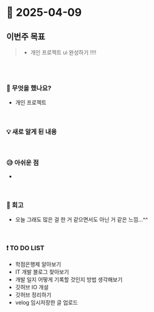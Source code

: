 # 📅 2025-04-09

## 이번주 목표
>- 개인 프로젝트 ui 완성하기 !!!!

<br><br>

### 👀 무엇을 했나요?
- 개인 프로젝트

<br>

### 💡 새로 알게 된 내용


<br>

### 😥 아쉬운 점
-
  
<br>

### 💬 회고
- 오늘 그래도 많은 걸 한 거 같으면서도 아닌 거 같은 느낌...^^

<br>

### ❗ TO DO LIST
- 학점은행제 알아보기
- IT 개발 블로그 찾아보기
- 개발 일지 어떻게 기록할 것인지 방법 생각해보기
- 깃허브 IO 개설
- 깃허브 정리하기
- velog 임시저장한 글 업로드
